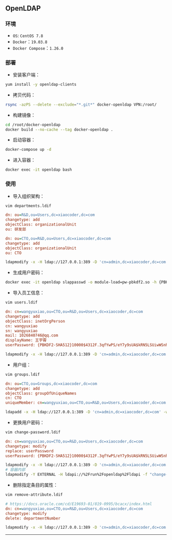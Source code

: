 ## OpenLDAP

### 环境

+ `OS`: `CentOS 7.8`
+ `Docker`：`19.03.8`
+ `Docker Compose`：`1.26.0`

### 部署

+ 安装客户端：

```bash
yum install -y openldap-clients
```

+ 拷贝代码：

```bash
rsync -azPS --delete --exclude="*.git*" docker-openldap VPN:/root/
```

+ 构建镜像：

```bash
cd /root/docker-openldap
docker build --no-cache --tag docker-openldap .
```

+ 启动容器：

```bash
docker-compose up -d
```

+ 进入容器：

```bash
docker exec -it openldap bash
```

### 使用

+ 导入组织架构：

```bash
vim departments.ldif
```

```ini
dn: ou=R&D,ou=Users,dc=xiaocoder,dc=com
changetype: add
objectClass: organizationalUnit
ou: 研发部

dn: ou=CTO,ou=R&D,ou=Users,dc=xiaocoder,dc=com
changetype: add
objectClass: organizationalUnit
ou: CTO
```

```bash
ldapmodify -x -H ldap://127.0.0.1:389 -D 'cn=admin,dc=xiaocoder,dc=com' -w Xiao@2020# -f departments.ldif -c
```

+ 生成用户密码：

```bash
docker exec -it openldap slappasswd -o module-load=pw-pbkdf2.so -h {PBKDF2-SHA512} -s Xiao@2020
```

+ 导入员工信息：

```bash
vim users.ldif
```

```ini
dn: cn=wangyuxiao,ou=CTO,ou=R&D,ou=Users,dc=xiaocoder,dc=com
changetype: add
objectClass: inetOrgPerson
cn: wangyuxiao
sn: wangyuxiao
mail: 1026840746@qq.com
displayName: 王宇霄
userPassword: {PBKDF2-SHA512}10000$4312F.3qfYwPS/eY7y9sUA$kRN5LSUiwWSnhkzidKSpzpmaDE39Dt8biQ7/afSoGE.0JefksBDhDrQxvzAalYVd9U04GDdBAQiH6f5mdqDQWw
```

```bash
ldapmodify -x -H ldap://127.0.0.1:389 -D 'cn=admin,dc=xiaocoder,dc=com' -w Xiao@2020# -f users.ldif -c
```

+ 用户组：

```bash
vim groups.ldif
```

```ini
dn: ou=CTO,ou=Groups,dc=xiaocoder,dc=com
changetype: add
objectClass: groupOfUniqueNames
cn: CTO
uniqueMember: cn=wangyuxiao,ou=CTO,ou=R&D,ou=Users,dc=xiaocoder,dc=com
```

```bash
ldapadd -x -H ldap://127.0.0.1:389 -D 'cn=admin,dc=xiaocoder,dc=com' -w Xiao@2020# -f groups.ldif -c
```

+ 更换用户密码：

```bash
vim change-password.ldif
```

```ini
dn: cn=wangyuxiao,ou=CTO,ou=R&D,ou=Users,dc=xiaocoder,dc=com
changetype: modify
replace: userPassword
userPassword: {PBKDF2-SHA512}10000$4312F.3qfYwPS/eY7y9sUA$kRN5LSUiwWSnhkzidKSpzpmaDE39Dt8biQ7/afSoGE.0JefksBDhDrQxvzAalYVd9U04GDdBAQiH6f5mdqDQWw
```

```bash
ldapmodify -x -H ldap://127.0.0.1:389 -D 'cn=admin,dc=xiaocoder,dc=com' -w Xiao@2020# -f change-password.ldif -c
# 容器内部
ldapmodify -Y EXTERNAL -H ldapi://%2Frun%2Fopenldap%2Fldapi -f "change-password.ldif" -c
```

+ 删除指定条目的属性：

```bash
vim remove-attribute.ldif
```

```ini
# https://docs.oracle.com/cd/E19693-01/819-0995/bcacx/index.html
dn: cn=wangyuxiao,ou=CTO,ou=R&D,ou=Users,dc=xiaocoder,dc=com
changetype: modify
delete: departmentNumber
```

```bash
ldapmodify -x -H ldap://127.0.0.1:389 -D 'cn=admin,dc=xiaocoder,dc=com' -w Xiao@2020# -f remove-attribute.ldif -c
```

***
